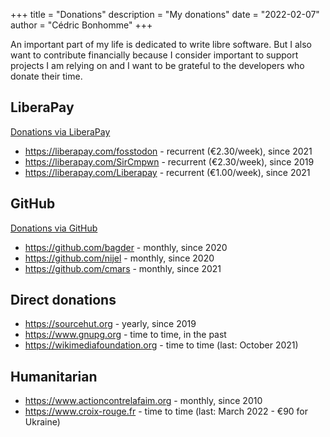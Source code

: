 +++
title = "Donations"
description = "My donations"
date = "2022-02-07"
author = "Cédric Bonhomme"
+++

An important part of my life is dedicated to write libre software.
But I also want to contribute financially because I consider important to
support projects I am relying on and I want to be grateful to the developers
who donate their time.


## LiberaPay

[Donations via LiberaPay](https://liberapay.com/cedricbonhomme)

- https://liberapay.com/fosstodon - recurrent (€2.30/week), since 2021
- https://liberapay.com/SirCmpwn - recurrent (€2.30/week), since 2019
- https://liberapay.com/Liberapay - recurrent (€1.00/week), since 2021


## GitHub

[Donations via GitHub](https://github.com/cedricbonhomme?tab=sponsoring)

- https://github.com/bagder - monthly, since 2020
- https://github.com/nijel - monthly, since 2020
- https://github.com/cmars - monthly, since 2021


## Direct donations

- https://sourcehut.org - yearly, since 2019
- https://www.gnupg.org - time to time, in the past
- https://wikimediafoundation.org - time to time (last: October 2021)


## Humanitarian

- https://www.actioncontrelafaim.org - monthly, since 2010
- https://www.croix-rouge.fr - time to time (last: March 2022 - €90 for Ukraine)
